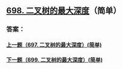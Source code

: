 ## [698. 二叉树的最大深度](https://leetcode-cn.com/problems/merge-two-sorted-lists/)（简单）





### 答案：



#### [上一题（697. 二叉树的最大深度）(简单)](https://github.com/sdwwld/leetCode/blob/master/src/main/java/com/wld/java/leetcode/leetCode0697.md)

#### [下一题（699. 二叉树的最大深度）(简单)](https://github.com/sdwwld/leetCode/blob/master/src/main/java/com/wld/java/leetcode/leetCode0699.md)